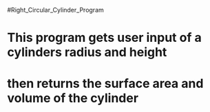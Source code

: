 #Right_Circular_Cylinder_Program

# This program gets user input of a cylinders radius and height
# then returns the surface area and volume of the cylinder

